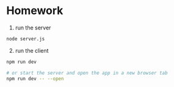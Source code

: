 # Homework

1. run the server

```bash
node server.js
```

2. run the client

```bash
npm run dev

# or start the server and open the app in a new browser tab
npm run dev -- --open
```
